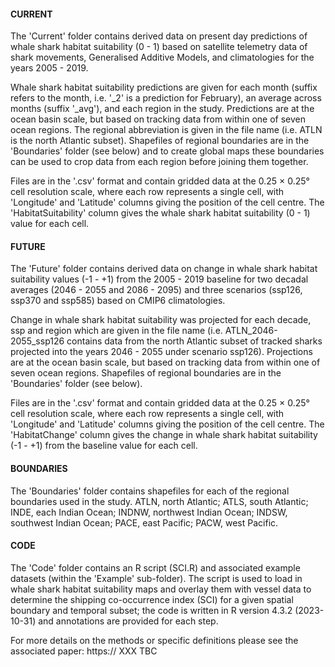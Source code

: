 #### CURRENT ####

The 'Current' folder contains derived data on present day predictions of whale shark habitat suitability (0 - 1) based on satellite telemetry data of shark movements, Generalised Additive Models, and climatologies for the years 2005 - 2019.
 
Whale shark habitat suitability predictions are given for each month (suffix refers to the month, i.e. '_2' is a prediction for February), an average across months (suffix '_avg'), and each region in the study. Predictions are at the ocean basin scale, but based on tracking data from within one of seven ocean regions. The regional abbreviation is given in the file name (i.e. ATLN is the north Atlantic subset). Shapefiles of regional boundaries are in the 'Boundaries' folder (see below) and to create global maps these boundaries can be used to crop data from each region before joining them together. 

Files are in the '.csv' format and contain gridded data at the 0.25 × 0.25° cell resolution scale, where each row represents a single cell, with 'Longitude' and 'Latitude' columns giving the position of the cell centre. The 'HabitatSuitability' column gives the whale shark habitat suitability (0 - 1) value for each cell. 

#### FUTURE ####

The 'Future' folder contains derived data on change in whale shark habitat suitability values (-1 - +1) from the 2005 - 2019 baseline for two decadal averages (2046 - 2055 and 2086 - 2095) and three scenarios (ssp126, ssp370 and ssp585) based on CMIP6 climatologies. 

Change in whale shark habitat suitability was projected for each decade, ssp and region which are given in the file name (i.e. ATLN_2046-2055_ssp126 contains data from the north Atlantic subset of tracked sharks projected into the years 2046 - 2055 under scenario ssp126). Projections are at the ocean basin scale, but based on tracking data from within one of seven ocean regions. Shapefiles of regional boundaries are in the 'Boundaries' folder (see below). 

Files are in the '.csv' format and contain gridded data at the 0.25 × 0.25° cell resolution scale, where each row represents a single cell, with 'Longitude' and 'Latitude' columns giving the position of the cell centre. The 'HabitatChange' column gives the change in whale shark habitat suitability (-1 - +1) from the baseline value for each cell. 

#### BOUNDARIES ####

The 'Boundaries' folder contains shapefiles for each of the regional boundaries used in the study. ATLN, north Atlantic; ATLS, south Atlantic; INDE, each Indian Ocean; INDNW, northwest Indian Ocean; INDSW, southwest Indian Ocean; PACE, east Pacific; PACW, west Pacific. 

#### CODE ####

The 'Code' folder contains an R script (SCI.R) and associated example datasets (within the 'Example' sub-folder). The script is used to load in whale shark habitat suitability maps and overlay them with vessel data to determine the shipping co-occurrence index (SCI) for a given spatial boundary and temporal subset; the code is written in R version 4.3.2 (2023-10-31) and annotations are provided for each step.

For more details on the methods or specific definitions please see the associated paper: https:// XXX TBC
